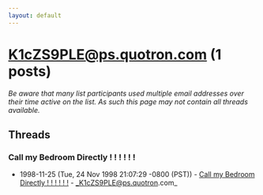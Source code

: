```yaml
---
layout: default
---
```


# K1cZS9PLE@ps.quotron.com (1 posts)

_Be aware that many list participants used multiple email addresses over their time active on the list. As such this page may not contain all threads available._

## Threads

### Call my Bedroom Directly ! ! ! ! ! !
+ 1998-11-25 (Tue, 24 Nov 1998 21:07:29 -0800 (PST)) - [Call my Bedroom Directly ! ! ! ! ! !](/archive/1998/11/c0b10914c1a08b99dfea6d35fd55e5e994cb8ee8b1952b2f5702768a8c26aa2e) - _K1cZS9PLE@ps.quotron.com_

